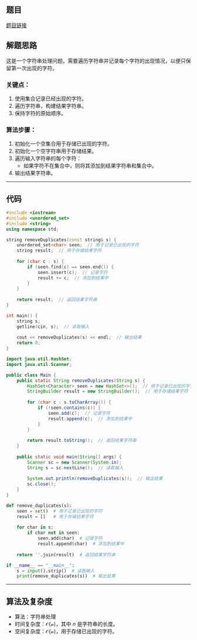 ## 题目
[题目链接](https://www.nowcoder.com/practice/c4ea1f2263434861aef111aa44a5b064?tpId=182&tqId=138016&sourceUrl=/exam/oj&channenl=wgithub&fromPut=wgithub)

## 解题思路

这是一个字符串处理问题。需要遍历字符串并记录每个字符的出现情况，以便只保留第一次出现的字符。

### 关键点：
1. 使用集合记录已经出现的字符。
2. 遍历字符串，构建结果字符串。
3. 保持字符的原始顺序。

### 算法步骤：
1. 初始化一个空集合用于存储已出现的字符。
2. 初始化一个空字符串用于存储结果。
3. 遍历输入字符串的每个字符：
   - 如果字符不在集合中，则将其添加到结果字符串和集合中。
4. 输出结果字符串。

---

## 代码

```cpp []
#include <iostream>
#include <unordered_set>
#include <string>
using namespace std;

string removeDuplicates(const string& s) {
    unordered_set<char> seen;  // 用于记录已出现的字符
    string result;  // 用于存储结果字符
    
    for (char c : s) {
        if (seen.find(c) == seen.end()) {
            seen.insert(c);  // 记录字符
            result += c;  // 添加到结果中
        }
    }
    
    return result;  // 返回结果字符串
}

int main() {
    string s;
    getline(cin, s);  // 读取输入
    
    cout << removeDuplicates(s) << endl;  // 输出结果
    return 0;
}
```

```java []
import java.util.HashSet;
import java.util.Scanner;

public class Main {
    public static String removeDuplicates(String s) {
        HashSet<Character> seen = new HashSet<>();  // 用于记录已出现的字符
        StringBuilder result = new StringBuilder();  // 用于存储结果字符
        
        for (char c : s.toCharArray()) {
            if (!seen.contains(c)) {
                seen.add(c);  // 记录字符
                result.append(c);  // 添加到结果中
            }
        }
        
        return result.toString();  // 返回结果字符串
    }
    
    public static void main(String[] args) {
        Scanner sc = new Scanner(System.in);
        String s = sc.nextLine();  // 读取输入
        
        System.out.println(removeDuplicates(s));  // 输出结果
        sc.close();
    }
}
```
```python []
def remove_duplicates(s):
    seen = set()  # 用于记录已出现的字符
    result = []   # 用于存储结果字符
    
    for char in s:
        if char not in seen:
            seen.add(char)  # 记录字符
            result.append(char)  # 添加到结果中
            
    return ''.join(result)  # 返回结果字符串

if __name__ == "__main__":
    s = input().strip()  # 读取输入
    print(remove_duplicates(s))  # 输出结果
```


---

## 算法及复杂度
- 算法：字符串处理
- 时间复杂度：$\mathcal{O(n)}$，其中 $n$ 是字符串的长度。
- 空间复杂度：$\mathcal{O(n)}$，用于存储已出现的字符。

